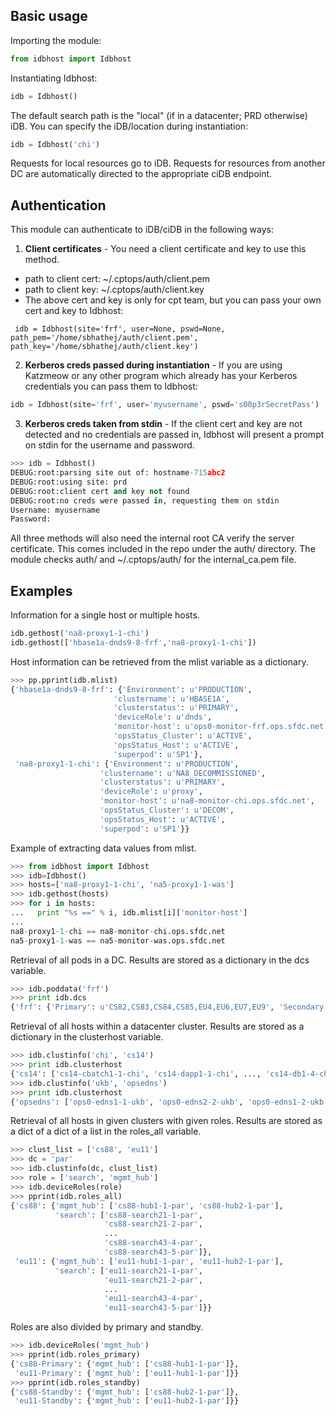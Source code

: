 ## Basic usage
  
  Importing the module:
  ```python
  from idbhost import Idbhost
  ```
  
  Instantiating Idbhost:
  ```python
  idb = Idbhost()
  ```
  
  The default search path is the "local" (if in a datacenter; PRD otherwise) iDB. You can specify the iDB/location during instantiation:
  ```python
  idb = Idbhost('chi')
  ```
  
  Requests for local resources go to iDB. Requests for resources from another DC are automatically directed to the appropriate ciDB endpoint.
  
## Authentication
  
  This module can authenticate to iDB/ciDB in the following ways:
  
  1. **Client certificates** - You need a client certificate and key to use this method.
   * path to client cert: ~/.cptops/auth/client.pem
   * path to client key: ~/.cptops/auth/client.key
   * The above cert and key is only for cpt team, but you can pass your own cert and key to Idbhost:
   ```
    idb = Idbhost(site='frf', user=None, pswd=None, path_pem='/home/sbhathej/auth/client.pem', path_key='/home/sbhathej/auth/client.key')
   ```
  
  2. **Kerberos creds passed during instantiation** - If you are using Katzmeow or any other program which already has your Kerberos credentials you can pass them to Idbhost:
  ```python
  idb = Idbhost(site='frf', user='myusername', pswd='s00p3rSecretPass')
  ```
  
  3. **Kerberos creds taken from stdin** - If the client cert and key are not detected and no credentials are passed in, Idbhost will present a prompt on stdin for the username and password.
  ```python
  >>> idb = Idbhost()
  DEBUG:root:parsing site out of: hostname-715abc2
  DEBUG:root:using site: prd
  DEBUG:root:client cert and key not found
  DEBUG:root:no creds were passed in, requesting them on stdin
  Username: myusername
  Password:
  ```
  
  All three methods will also need the internal root CA verify the server certificate. This comes included in the repo under the auth/ directory. The module checks auth/ and ~/.cptops/auth/ for the internal_ca.pem file.
  
## Examples
  
  Information for a single host or multiple hosts.
  ```python
  idb.gethost('na8-proxy1-1-chi')
  idb.gethost(['hbase1a-dnds9-8-frf','na8-proxy1-1-chi'])
  ```
  
  Host information can be retrieved from the mlist variable as a dictionary.
  ```python
  >>> pp.pprint(idb.mlist)
  {'hbase1a-dnds9-8-frf': {'Environment': u'PRODUCTION',
                         'clustername': u'HBASE1A',
                         'clusterstatus': u'PRIMARY',
                         'deviceRole': u'dnds',
                         'monitor-host': u'ops0-monitor-frf.ops.sfdc.net',
                         'opsStatus_Cluster': u'ACTIVE',
                         'opsStatus_Host': u'ACTIVE',
                         'superpod': u'SP1'},
   'na8-proxy1-1-chi': {'Environment': u'PRODUCTION',
                      'clustername': u'NA8_DECOMMISSIONED',
                      'clusterstatus': u'PRIMARY',
                      'deviceRole': u'proxy',
                      'monitor-host': u'na8-monitor-chi.ops.sfdc.net',
                      'opsStatus_Cluster': u'DECOM',
                      'opsStatus_Host': u'ACTIVE',
                      'superpod': u'SP1'}}
  ```
  
  Example of extracting data values from mlist.
  ```python
  >>> from idbhost import Idbhost
  >>> idb=Idbhost()
  >>> hosts=['na8-proxy1-1-chi', 'na5-proxy1-1-was']
  >>> idb.gethost(hosts)
  >>> for i in hosts:
  ...   print "%s ==" % i, idb.mlist[i]['monitor-host']
  ...
  na8-proxy1-1-chi == na8-monitor-chi.ops.sfdc.net
  na5-proxy1-1-was == na5-monitor-was.ops.sfdc.net
  ```
  
  Retrieval of all pods in a DC. Results are stored as a dictionary in the dcs variable.
  ```python
  >>> idb.poddata('frf')
  >>> print idb.dcs
  {'frf': {'Primary': u'CS82,CS83,CS84,CS85,EU4,EU6,EU7,EU9', 'Secondary': u'CS81,CS86,CS87,CS88,CS89,EU1,EU11,EU2,EU3'}}
  ```
  
  Retrieval of all hosts within a datacenter cluster. Results are stored as a dictionary in the clusterhost variable.
  ```python
  >>> idb.clustinfo('chi', 'cs14')
  >>> print idb.clusterhost
  {'cs14': ['cs14-cbatch1-1-chi', 'cs14-dapp1-1-chi', ..., 'cs14-db1-4-chi']}
  >>> idb.clustinfo('ukb', 'opsedns')
  >>> print idb.clusterhost
  {'opsedns': ['ops0-edns1-1-ukb', 'ops0-edns2-2-ukb', 'ops0-edns1-2-ukb', 'ops0-edns2-1-ukb']}
  ```
  
  Retrieval of all hosts in given clusters with given roles. Results are stored as a dict of a dict of a list in the roles_all variable.
  ```python
  >>> clust_list = ['cs88', 'eu11']
  >>> dc = 'par'
  >>> idb.clustinfo(dc, clust_list)
  >>> role = ['search', 'mgmt_hub']
  >>> idb.deviceRoles(role)
  >>> pprint(idb.roles_all)
  {'cs88': {'mgmt_hub': ['cs88-hub1-1-par', 'cs88-hub2-1-par'],
            'search': ['cs88-search21-1-par',
                       'cs88-search21-2-par',
                       ...
                       'cs88-search43-4-par',
                       'cs88-search43-5-par']},
   'eu11': {'mgmt_hub': ['eu11-hub1-1-par', 'eu11-hub2-1-par'],
            'search': ['eu11-search21-1-par',
                       'eu11-search21-2-par',
                       ...
                       'eu11-search43-4-par',
                       'eu11-search43-5-par']}}
  ```
  
  Roles are also divided by primary and standby.
  ```python
  >>> idb.deviceRoles('mgmt_hub')
  >>> pprint(idb.roles_primary)
  {'cs88-Primary': {'mgmt_hub': ['cs88-hub1-1-par']},
   'eu11-Primary': {'mgmt_hub': ['eu11-hub1-1-par']}}
  >>> pprint(idb.roles_standby)
  {'cs88-Standby': {'mgmt_hub': ['cs88-hub2-1-par']},
   'eu11-Standby': {'mgmt_hub': ['eu11-hub2-1-par']}}
  ```